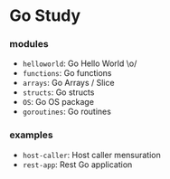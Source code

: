 # Go Study

### modules

- `helloworld`: Go Hello World \o/
- `functions`: Go functions
- `arrays`: Go Arrays / Slice
- `structs`: Go structs
- `OS`: Go OS package
- `goroutines`: Go routines


### examples
- `host-caller`: Host caller mensuration
- `rest-app`: Rest Go application